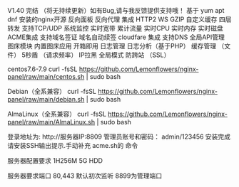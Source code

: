 
V1.40 完结 （将无持续更新）如有Bug,请与我反馈提供支持哦！
<per>
基于 yum apt dnf 安装的nginx开源 反向面板
反向代理 集成 HTTP2 WS GZIP 自定义缓存
四层转发 支持TCP/UDP
系统监控 实时宽带 累计流量 实时CPU 实时内存 实时磁盘
ACME集成 支持域名签证 域名自动续签
cloudfare 集成 支持DNS 全局API管理
图床模块 内置图床应用 开箱即用
日志管理
日志分析（基于PHP）
缓存管理 （文件）
5秒盾 （请求频率）
IP拉黑 全局模式
防跨站 （SSL）

centos7.6-7.9
curl -fsSL https://github.com/Lemonflowers/nginx-panel/raw/main/centos.sh | sudo bash

Debian（全系兼容）
curl -fsSL https://github.com/Lemonflowers/nginx-panel/raw/main/debian.sh | sudo bash

AlmaLinux（全系兼容）
curl -fsSL https://github.com/Lemonflowers/nginx-panel/raw/main/AlmaLinux.sh | sudo bash

登录地址为: http://服务器IP:8809
管理员账号和密码： admin/123456
安装完成 请安装SSH输出提示.手动补充 acme.sh的 命令

服务器配置要求
1H256M 5G HDD 

服务器要求端口  80,443  默认初次监听 8899为管理端口  
</per>





